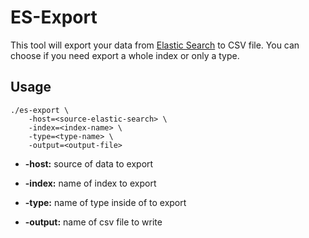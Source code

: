 # ES-Export

This tool will export your data from [Elastic Search](https://www.elastic.co/) to CSV file. You can choose if you need
export a whole index or only a type.

## Usage

```
./es-export \
    -host=<source-elastic-search> \
    -index=<index-name> \
    -type=<type-name> \
    -output=<output-file>
```

* **-host:** source of data to export **<required>**

* **-index:** name of index to export **<required>**

* **-type:** name of type inside of <index> to export **<optional>**

* **-output:** name of csv file to write **<required>**
